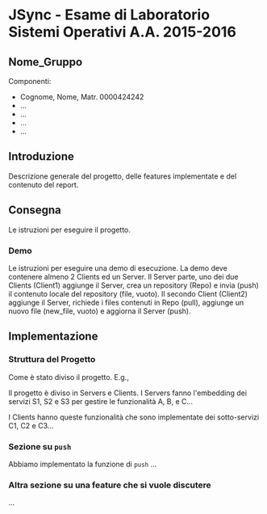 # JSync - Esame di Laboratorio Sistemi Operativi A.A. 2015-2016

## Nome_Gruppo

Componenti:

- Cognome, Nome, Matr. 0000424242
- ...
- ...
- ...
- ...

## Introduzione

Descrizione generale del progetto, delle features implementate e del contenuto del report.

## Consegna

Le istruzioni per eseguire il progetto.

### Demo

Le istruzioni per eseguire una demo di esecuzione. La demo deve contenere almeno 2 Clients ed un Server. Il Server parte, uno dei due Clients (Client1) aggiunge il Server, crea un repository (Repo) e invia (push) il contenuto locale del repository (file, vuoto). Il secondo Client (Client2) aggiunge il Server, richiede i files contenuti in Repo (pull), aggiunge un nuovo file (new_file, vuoto) e aggiorna il Server (push).

## Implementazione

### Struttura del Progetto

Come è stato diviso il progetto. E.g., 

Il progetto è diviso in Servers e Clients. I Servers fanno l'embedding dei servizi S1, S2 e S3 per gestire le funzionalità A, B, e C...

I Clients hanno queste funzionalità che sono implementate dei sotto-servizi C1, C2 e C3...

### Sezione su `push`

Abbiamo implementato la funzione di `push` ...

### Altra sezione su una feature che si vuole discutere

...
